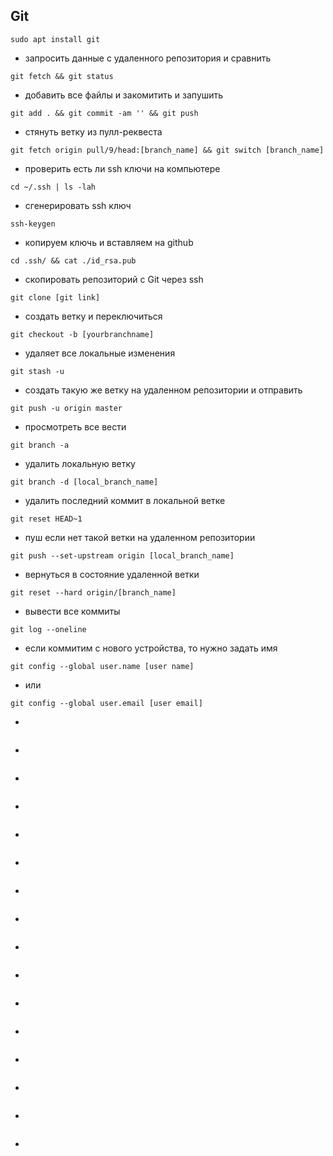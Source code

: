 ## Git

``` 
sudo apt install git
```
* запросить данные с удаленного репозитория и сравнить
```
git fetch && git status
```
* добавить все файлы и закомитить и запушить
```
git add . && git commit -am '' && git push
```
* стянуть ветку из пулл-реквеста
```
git fetch origin pull/9/head:[branch_name] && git switch [branch_name]
```

* проверить есть ли ssh ключи на компьютере
```
cd ~/.ssh | ls -lah
```

* сгенерировать ssh ключ
```
ssh-keygen
```

* копируем ключь и вставляем на github
```
cd .ssh/ && cat ./id_rsa.pub
```


* скопировать репозиторий с Git через ssh
```
git clone [git link]
```

* создать ветку и переключиться
```
git checkout -b [yourbranchname]
```

* удаляет все локальные изменения
```
git stash -u
```

* создать такую же ветку на удаленном репозитории и отправить
```
git push -u origin master
```

* просмотреть все вести
```
git branch -a
```

* удалить локальную ветку
```
git branch -d [local_branch_name]
```

* удалить последний коммит в локальной ветке
```
git reset HEAD~1
```

* пуш если нет такой ветки на удаленном репозитории
```
git push --set-upstream origin [local_branch_name]
```

* вернуться в состояние удаленной ветки
```
git reset --hard origin/[branch_name]
``` 

* вывести все коммиты
```
git log --oneline
```
* если коммитим с нового устройства, то нужно задать имя
```
git config --global user.name [user name]
```
* или
```
git config --global user.email [user email]
```
*
```

```
*
```

```
*
```

```
*
```

```
*
```

```
*
```

```
*
```

```
*
```

```
*
```

```
*
```

```
*
```

```
*
```

```
*
```

```
*
```

```
*
```

```
*
```

```
